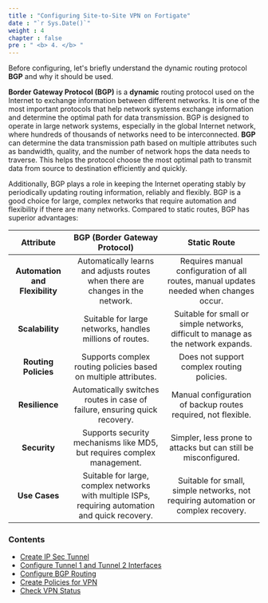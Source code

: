 ```yaml
---
title : "Configuring Site-to-Site VPN on Fortigate"
date : "`r Sys.Date()`"
weight : 4
chapter : false
pre : " <b> 4. </b> "
---
```


Before configuring, let's briefly understand the dynamic routing protocol **BGP** and why it should be used.

**Border Gateway Protocol (BGP)** is a **dynamic** routing protocol used on the Internet to exchange information between different networks. It is one of the most important protocols that help network systems exchange information and determine the optimal path for data transmission. BGP is designed to operate in large network systems, especially in the global Internet network, where hundreds of thousands of networks need to be interconnected.
**BGP** can determine the data transmission path based on multiple attributes such as bandwidth, quality, and the number of network hops the data needs to traverse. This helps the protocol choose the most optimal path to transmit data from source to destination efficiently and quickly.

Additionally, BGP plays a role in keeping the Internet operating stably by periodically updating routing information, reliably and flexibly.
BGP is a good choice for large, complex networks that require automation and flexibility if there are many networks. Compared to static routes, BGP has superior advantages:

| **Attribute**                 | **BGP (Border Gateway Protocol)**          | **Static Route**                        |
|:----------------------------:|:------------------------------------------:|:--------------------------------------:|
| **Automation and Flexibility**| Automatically learns and adjusts routes when there are changes in the network. | Requires manual configuration of all routes, manual updates needed when changes occur. |
| **Scalability**               | Suitable for large networks, handles millions of routes. | Suitable for small or simple networks, difficult to manage as the network expands. |
| **Routing Policies**          | Supports complex routing policies based on multiple attributes. | Does not support complex routing policies. |
| **Resilience**                | Automatically switches routes in case of failure, ensuring quick recovery. | Manual configuration of backup routes required, not flexible. |
| **Security**                  | Supports security mechanisms like MD5, but requires complex management. | Simpler, less prone to attacks but can still be misconfigured. |
| **Use Cases**                 | Suitable for large, complex networks with multiple ISPs, requiring automation and quick recovery. | Suitable for small, simple networks, not requiring automation or complex recovery. |


### Contents
  - [Create IP Sec Tunnel](4.1-createvpc/)
  - [Configure Tunnel 1 and Tunnel 2 Interfaces](4.2-configinterfacetunnel/)
  - [Configure BGP Routing](4.3-configroutingbgp/)
  - [Create Policies for VPN](4.4-createpolicy/)
  - [Check VPN Status](4.5-checkstatusvpn/)